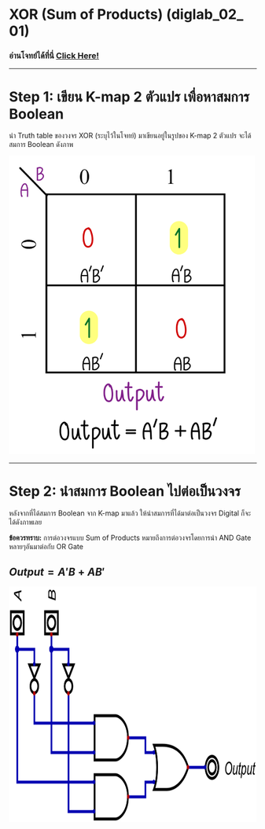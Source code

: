 # XOR (Sum of Products) (diglab_​02_​01)
### อ่านโจทย์ได้ที่นี่ [Click Here!](https://drive.google.com/file/d/1X58ZSczfBssWzQGDQZVs-rJgAqAgLOG5/view?usp=drive_link)
---

# Step 1: เขียน K-map 2 ตัวแปร เพื่อหาสมการ Boolean

นำ Truth table ของวงจร XOR (ระบุไว้ในโจทย์) มาเขียนอยู่ในรูปของ K-map 2 ตัวแปร จะได้สมการ Boolean ดังภาพ

<img src="https://raw.githubusercontent.com/reisenx/2110263-DIG-LOGIC-LAB-I/main/Lab%2002/diglab_%E2%80%8B02_%E2%80%8B01/diglab_02_01_pics/diglab_02_01_Kmap.png" width="500" height="608">

---

# Step 2: นำสมการ Boolean ไปต่อเป็นวงจร

หลังจากที่ได้สมการ Boolean จาก K-map มาแล้ว ให้นำสมการที่ได้มาต่อเป็นวงจร Digital ก็จะได้ดังภาพเลย

**ข้อควรทราบ:** การต่อวงจรแบบ Sum of Products หมายถึงการต่อวงจรโดยการนำ AND Gate หลายๆอันมาต่อกับ OR Gate

## $Output = A'B + AB'$

<img src="https://raw.githubusercontent.com/reisenx/2110263-DIG-LOGIC-LAB-I/main/Lab%2002/diglab_%E2%80%8B02_%E2%80%8B01/diglab_02_01.png" width="870" height="479">
